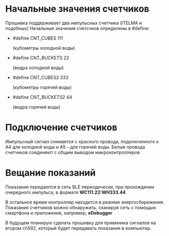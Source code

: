 # Начальные значения счетчиков

Прошивка поддерживает два импульсных счетчика (ITELMA и подобных)
Начальные значения счетсчков определены в #define:
* #define CNT_CUBES 111
  
   (кубометры холодной воды)
* #define CNT_BUCKETS 22
  
  (ведра холодной воды)
* #define CNT_CUBES2 333
  
  (кубометры горячей воды)
* #define CNT_BUCKETS2 44
  
  (ведра горячей воды)

# Подключение счетчиков

Импульсный сигнал снимается с красного провода, подключенного к A4 для холодной воды и A5 - для горячей воды.
Белые провода счетчиков соединяют с общим выводом микроконтроллеров

# Вещание показаний

Показания передаются в сеть BLE периодически, при прохождении очередного импульса, в формате **WC111.22:WH333.44**

В остальное время контроллер находится в режиме энергосбережения.
Показания счетчиков можно обнаружить, сканируя сеть с помощью смартфона и приложения, например, **eDebugger**

В будущем планирую сделать прошивку для приемника сигналов на втором ch592, который будет передавать показания в компьютер.
